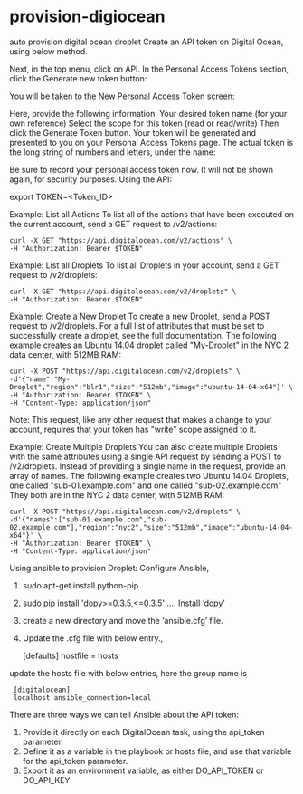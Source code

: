 # provision-digiocean
auto provision digital ocean droplet
Create an API token on Digital Ocean, using below method.

Next, in the top menu, click on API.
In the Personal Access Tokens section, click the Generate new token button:
 
You will be taken to the New Personal Access Token screen:
 
Here, provide the following information:
Your desired token name (for your own reference)
Select the scope for this token (read or read/write)
Then click the Generate Token button.
Your token will be generated and presented to you on your Personal Access Tokens page. The actual token is the long string of numbers and letters, under the name:
 
Be sure to record your personal access token now. It will not be shown again, for security purposes.
Using the API:

export TOKEN=<Token_ID>

Example: List all Actions
To list all of the actions that have been executed on the current account, send a GET request to /v2/actions:

    curl -X GET "https://api.digitalocean.com/v2/actions" \
    -H "Authorization: Bearer $TOKEN" 

Example: List all Droplets
To list all Droplets in your account, send a GET request to /v2/droplets:

    curl -X GET "https://api.digitalocean.com/v2/droplets" \
    -H "Authorization: Bearer $TOKEN" 

Example: Create a New Droplet
To create a new Droplet, send a POST request to /v2/droplets. For a full list of attributes that must be set to successfully create a droplet, see the full documentation. The following example creates an Ubuntu 14.04 droplet called "My-Droplet" in the NYC 2 data center, with 512MB RAM:

    curl -X POST "https://api.digitalocean.com/v2/droplets" \
    -d'{"name":"My-Droplet","region":"blr1","size":"512mb","image":"ubuntu-14-04-x64"}' \
    -H "Authorization: Bearer $TOKEN" \
    -H "Content-Type: application/json" 

Note: This request, like any other request that makes a change to your account, requires that your token has "write" scope assigned to it.


Example: Create Multiple Droplets
You can also create multiple Droplets with the same attributes using a single API request by sending a POST to /v2/droplets. Instead of providing a single name in the request, provide an array of names. The following example creates two Ubuntu 14.04 Droplets, one called "sub-01.example.com" and one called "sub-02.example.com" They both are in the NYC 2 data center, with 512MB RAM:

    curl -X POST "https://api.digitalocean.com/v2/droplets" \
    -d'{"names":["sub-01.example.com","sub-02.example.com"],"region":"nyc2","size":"512mb","image":"ubuntu-14-04-x64"}' \
    -H "Authorization: Bearer $TOKEN" \
    -H "Content-Type: application/json" 

Using ansible to provision Droplet:
Configure Ansible,
1.	sudo apt-get install python-pip
2.	sudo pip install 'dopy>=0.3.5,<=0.3.5'   …. Install ‘dopy’
3.	create a new directory and move the ‘ansible.cfg’ file.
4.	Update the .cfg file with below entry.,

     [defaults]
      hostfile = hosts

update the hosts file with below entries, here the group name is 

     [digitalocean]
     localhost ansible_connection=local

There are three ways we can tell Ansible about the API token:
1.	Provide it directly on each DigitalOcean task, using the api_token parameter.
2.	Define it as a variable in the playbook or hosts file, and use that variable for the api_token parameter.
3.	Export it as an environment variable, as either DO_API_TOKEN or DO_API_KEY.


